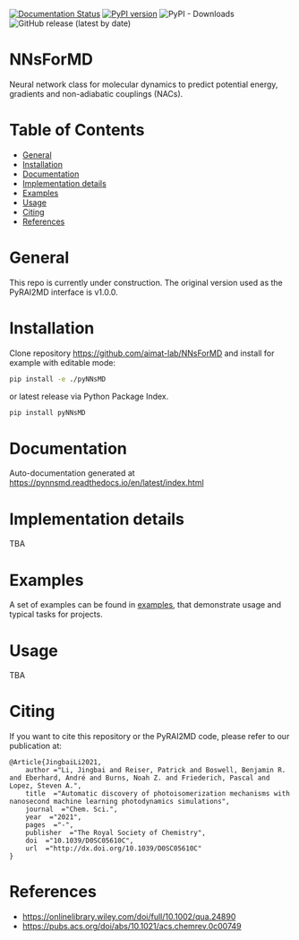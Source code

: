 [![Documentation Status](https://readthedocs.org/projects/pynnsmd/badge/?version=latest)](https://pynnsmd.readthedocs.io/en/latest/?badge=latest)
[![PyPI version](https://badge.fury.io/py/pyNNsMD.svg)](https://badge.fury.io/py/pyNNsMD)
![PyPI - Downloads](https://img.shields.io/pypi/dm/pyNNsMD)
![GitHub release (latest by date)](https://img.shields.io/github/v/release/aimat-lab/NNsForMD)

# NNsForMD

Neural network class for molecular dynamics to predict potential energy, gradients and non-adiabatic couplings (NACs).

# Table of Contents
* [General](#general)
* [Installation](#installation)
* [Documentation](#documentation)
* [Implementation details](#implementation-details)
* [Examples](#examples)
* [Usage](#usage)
* [Citing](#citing)
* [References](#references)

<a name="general"></a>
# General
This repo is currently under construction. The original version used as the PyRAI2MD interface is v1.0.0.



<a name="installation"></a>
# Installation

Clone repository https://github.com/aimat-lab/NNsForMD and install for example with editable mode:

```bash
pip install -e ./pyNNsMD
```
or latest release via Python Package Index.

```bash
pip install pyNNsMD
```

<a name="documentation"></a>
# Documentation

Auto-documentation generated at https://pynnsmd.readthedocs.io/en/latest/index.html

<a name="implementation-details"></a>
# Implementation details
TBA

<a name="examples"></a>
# Examples

A set of examples can be found in [examples](examples), that demonstrate usage and typical tasks for projects.

<a name="usage"></a>
# Usage
TBA

<a name="citing"></a>
# Citing

If you want to cite this repository or the PyRAI2MD code, please refer to our publication at:
```
@Article{JingbaiLi2021,
    author ="Li, Jingbai and Reiser, Patrick and Boswell, Benjamin R. and Eberhard, André and Burns, Noah Z. and Friederich, Pascal and Lopez, Steven A.",
    title  ="Automatic discovery of photoisomerization mechanisms with nanosecond machine learning photodynamics simulations",
    journal  ="Chem. Sci.",
    year  ="2021",
    pages  ="-",
    publisher  ="The Royal Society of Chemistry",
    doi  ="10.1039/D0SC05610C",
    url  ="http://dx.doi.org/10.1039/D0SC05610C"
}
```

<a name="references"></a>
# References

* https://onlinelibrary.wiley.com/doi/full/10.1002/qua.24890
* https://pubs.acs.org/doi/abs/10.1021/acs.chemrev.0c00749